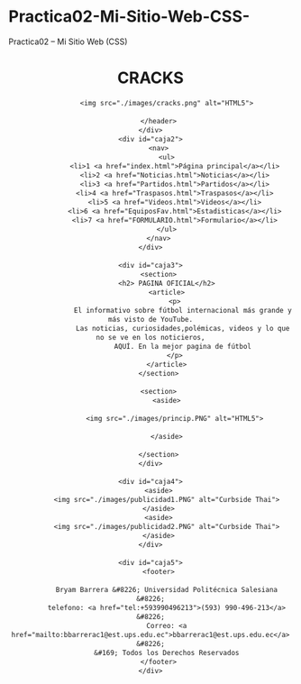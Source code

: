 # Practica02-Mi-Sitio-Web-CSS-
Practica02 – Mi Sitio Web (CSS)
<!DOCTYPE html>
<html lang="en">

<head>
    <meta charset="UTF-8">
    <meta name="viewport" content="width=device-width, initial-scale=1.0">
    <meta http-equiv="X-UA-Compatible" content="ie=edge">
    <title>CRACKS</title>
    <link rel="stylesheet" href="./css/CSS.css" type="text/css">
</head>

<body>
    <div id="caja1">
        <header>
            <h1>
                CRACKS
            </h1>

            <img src="./images/cracks.png" alt="HTML5">

        </header>
    </div>
    <div id="caja2">
        <nav>
            <ul>
                <li>1 <a href="index.html">Página principal</a></li>
                <li>2 <a href="Noticias.html">Noticias</a></li>
                <li>3 <a href="Partidos.html">Partidos</a></li>
                <li>4 <a href="Traspasos.html">Traspasos</a></li>
                <li>5 <a href="Videos.html">Videos</a></li>
                <li>6 <a href="EquiposFav.html">Estadisticas</a></li>
                <li>7 <a href="FORMULARIO.html">Formulario</a></li>
            </ul>
        </nav>
    </div>

    <div id="caja3">
        <section>
            <h2> PAGINA OFICIAL</h2>
            <article>
                <p>
                    El informativo sobre fútbol internacional más grande y más visto de YouTube.
                    Las noticias, curiosidades,polémicas, videos y lo que no se ve en los noticieros,
                    AQUÍ. En la mejor pagina de fútbol
                </p>
            </article>
        </section>

        <section>
            <aside>

                <img src="./images/princip.PNG" alt="HTML5">

            </aside>

        </section>
    </div>

    <div id="caja4">
        <aside>
            <img src="./images/publicidad1.PNG" alt="Curbside Thai">
        </aside>
        <aside>
            <img src="./images/publicidad2.PNG" alt="Curbside Thai">
        </aside>
    </div>

    <div id="caja5">
        <footer>

            Bryam Barrera &#8226; Universidad Politécnica Salesiana &#8226;
            telefono: <a href="tel:+593990496213">(593) 990-496-213</a> &#8226;
            Correo: <a href="mailto:bbarrerac1@est.ups.edu.ec">bbarrerac1@est.ups.edu.ec</a> &#8226;
            &#169; Todos los Derechos Reservados
        </footer>
    </div>
</body>

</html>

